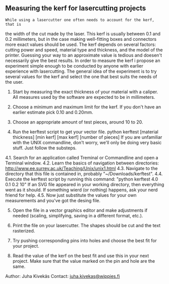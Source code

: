 Measuring the kerf for lasercutting projects
--------------------------------------------

    While using a lasercutter one often needs to account for the kerf, that is 
the width of the cut made by the laser. This kerf is usually between 0.1 and 
0.2 millimeters, but in the case making well-fitting boxes and connectors more 
exact values should be used. The kerf depends on several factors: cutting 
power and speed, material type and thickness, and the model of the printer. 
Guessing your way to an approximate value is tedious and doesen't necessarily 
give the best results. In order to measure the kerf i propose an experiment 
simple enough to be conducted by anyone with earlier experience with 
lasercutting.
    The general idea of the experiment is to try several values for the kerf 
and select the one that best suits the needs of the user.

1.	Start by measuring the exact thickness of your material with a caliper. 
   All measures used by the software are expected to be in millimeters.

2.	Choose a minimum and maximum limit for the kerf. If you don't have an 
   earlier estimate pick 0.10 and 0.20mm.

3.	Choose an appropriate amount of test pieces, around 10 to 20.

4.	Run the kerftest script to get your vector file.
   python kerftest [material thickness] [min kerf] [max kerf] [number of pieces]
   If you are unfamiliar with the UNIX commandline, don't worry, we'll only be 
   doing very basic stuff. Just follow the substeps.
   
   4.1.	Search for an application called Treminal or Commandline and open a 
        Terminal window.
   4.2.	Learn the basics of navigation between directories: 
        http://www.ee.surrey.ac.uk/Teaching/Unix/unix1.html
   4.3.	Navigate to the directory that this file is contained in, probably 
        "~/Downloads/kerftest".
   4.4.	Execute the kerftest script by running this command:
        "python kerftest 4.0 0.1 0.2 10"
        If an SVG file appeared in your working directory, then everything 
        went as it should. If something wierd (or nothing) happens, ask your 
        nerd friend for help.
   4.5.	Now just substitute the values for your own measurements and you've got
        the desing file.

5.	Open the file in a vector graphics editor and make adjustments if needed 
   (scaling, simplifying, saving in a different format, etc.).

6.	Print the file on your lasercutter. The shapes should be cut and the text 
   rasterized.

7.	Try pushing corresponding pins into holes and choose the best fit
   for your project.

8.	Read the value of the kerf on the best fit and use this in your next 
   project. Make sure that the value marked on the pin and hole are the 
   same.

Author:  Juha Kivekäs
Contact: juha.kivekas@wippies.fi
